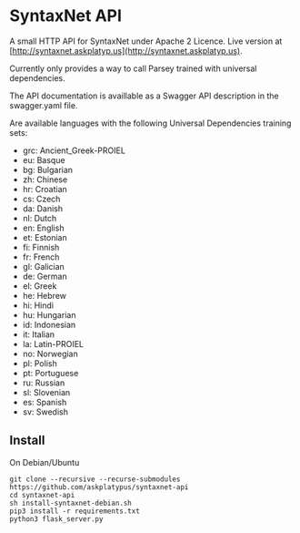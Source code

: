 SyntaxNet API
=============

A small HTTP API for SyntaxNet under Apache 2 Licence.
Live version at [http://syntaxnet.askplatyp.us](http://syntaxnet.askplatyp.us).

Currently only provides a way to call Parsey trained with universal dependencies.

The API documentation is availlable as a Swagger API description in the swagger.yaml file.

Are available languages with the following Universal Dependencies training sets:

* grc: Ancient_Greek-PROIEL
* eu: Basque
* bg: Bulgarian
* zh: Chinese
* hr: Croatian
* cs: Czech
* da: Danish
* nl: Dutch
* en: English
* et: Estonian
* fi: Finnish
* fr: French
* gl: Galician
* de: German
* el: Greek
* he: Hebrew
* hi: Hindi
* hu: Hungarian
* id: Indonesian
* it: Italian
* la: Latin-PROIEL
* no: Norwegian
* pl: Polish
* pt: Portuguese
* ru: Russian
* sl: Slovenian
* es: Spanish
* sv: Swedish

## Install

On Debian/Ubuntu

```
git clone --recursive --recurse-submodules https://github.com/askplatypus/syntaxnet-api
cd syntaxnet-api
sh install-syntaxnet-debian.sh
pip3 install -r requirements.txt
python3 flask_server.py
```
